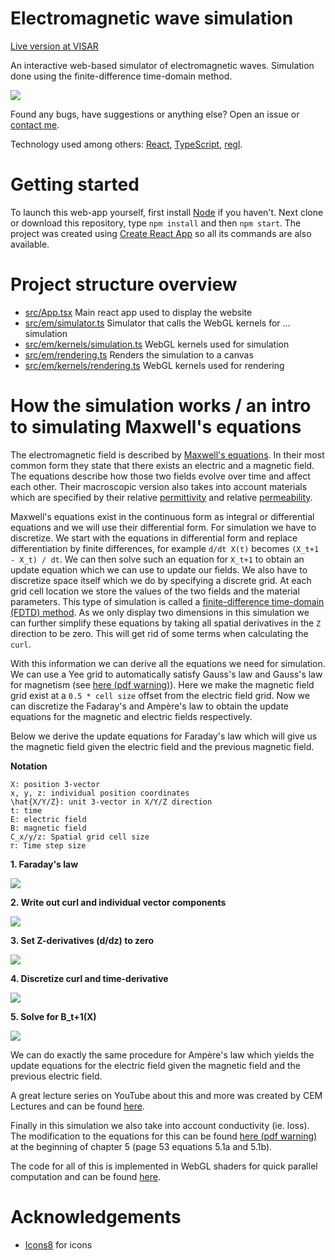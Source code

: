 # Electromagnetic wave simulation
[Live version at VISAR](https://visar.co.za/#emwaves)

An interactive web-based simulator of electromagnetic waves. Simulation done using the finite-difference time-domain method.

![](images/screenshot_lens.jpg)

Found any bugs, have suggestions or anything else? Open an issue or [contact me](mailto:info@visar.co.za).

Technology used among others: [React](https://reactjs.org/), [TypeScript](https://www.typescriptlang.org/), [regl](https://github.com/regl-project/regl).

# Getting started
To launch this web-app yourself, first install [Node](https://nodejs.org/en/download/) if you haven't. Next clone or download this repository, type `npm install` and then `npm start`.
The project was created using [Create React App](https://github.com/facebook/create-react-app) so all its commands are also available.

# Project structure overview
- [src/App.tsx](src/App.tsx) Main react app used to display the website
- [src/em/simulator.ts](src/em/simulator.ts) Simulator that calls the WebGL kernels for ... simulation
- [src/em/kernels/simulation.ts](src/em/kernels/simulation.ts) WebGL kernels used for simulation
- [src/em/rendering.ts](src/em/rendering.ts) Renders the simulation to a canvas
- [src/em/kernels/rendering.ts](src/em/kernels/rendering.ts) WebGL kernels used for rendering

# How the simulation works / an intro to simulating Maxwell's equations
The electromagnetic field is described by [Maxwell's equations](https://en.wikipedia.org/wiki/Maxwell%27s_equations). In their most common form
they state that there exists an electric and a magnetic field. The equations describe how those two fields evolve over time and affect each other.
Their macroscopic version also takes into account materials which are specified by their relative [permittivity](https://en.wikipedia.org/wiki/Permittivity) and
relative [permeability](https://en.wikipedia.org/wiki/Permeability_(electromagnetism)).

Maxwell's equations exist in the continuous form as integral or differential equations and we will use their differential form.
For simulation we have to discretize. We start with the equations in differential form and replace differentiation by finite differences,
for example `d/dt X(t)` becomes `(X_t+1 - X_t) / dt`. We can then solve such an equation for `X_t+1` to obtain an update equation which we can use to update our fields.
We also have to discretize space itself which we do by specifying a discrete grid. At each grid cell location we store the values of
the two fields and the material parameters. This type of simulation is called a [finite-difference time-domain (FDTD) method](https://en.wikipedia.org/wiki/Finite-difference_time-domain_method).
As we only display two dimensions in this simulation we can further simplify these equations by taking all spatial derivatives in the `Z` direction to be zero.
This will get rid of some terms when calculating the `curl`.

With this information we can derive all the equations we need for simulation. We can use a Yee grid to automatically satisfy Gauss's law and Gauss's law for magnetism
(see [here (pdf warning)](https://empossible.net/wp-content/uploads/2019/08/Lecture-4b-Maxwells-Equations-on-a-Yee-Grid.pdf)).
Here we make the magnetic field grid exist at a `0.5 * cell size` offset from the electric field grid.
Now we can discretize the Fadaray's and Ampère's law to obtain the update equations for the magnetic and electric fields respectively.

Below we derive the update equations for Faraday's law which will give us the magnetic field given the electric field and the previous magnetic field.

**Notation**
```
X: position 3-vector
x, y, z: individual position coordinates
\hat{X/Y/Z}: unit 3-vector in X/Y/Z direction
t: time
E: electric field
B: magnetic field
C_x/y/z: Spatial grid cell size
𝜏: Time step size
```

**1. Faraday's law**

![](images/eq_faraday.png)

**2. Write out curl and individual vector components**

![](images/eq_split_curl.png)

**3. Set Z-derivatives (d/dz) to zero**

![](images/eq_z_deriv_zero.png)

**4. Discretize curl and time-derivative**

![](images/eq_disc.png)

**5. Solve for B_t+1(X)**

![](images/eq_solved.png)

We can do exactly the same procedure for Ampère's law which yields the update equations for the electric field given the magnetic field and the previous electric field.

A great lecture series on YouTube about this and more was created by CEM Lectures and can be found [here](https://www.youtube.com/watch?v=KHTByojnsZE&list=PLLYQF5WvJdJWoU9uEeWJ6-MRzDSziNnGt).

Finally in this simulation we also take into account conductivity (ie. loss). The modification to the equations for this can be found
[here (pdf warning)](https://www.research-collection.ethz.ch/bitstream/handle/20.500.11850/151102/eth-41633-02.pdf) at the beginning of
chapter 5 (page 53 equations 5.1a and 5.1b).

The code for all of this is implemented in WebGL shaders for quick parallel computation and can be found [here](src/em/kernels/simulation.ts).

# Acknowledgements
- [Icons8](https://icons8.com/) for icons
